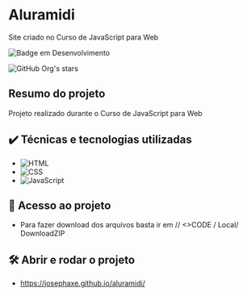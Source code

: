 # Aluramidi
Site criado no Curso de JavaScript para Web

![Badge em Desenvolvimento](http://img.shields.io/static/v1?label=STATUS&message=DESENVOLVIMENTO&color=GREEN&style=for-the-badge)

![GitHub Org's stars](https://img.shields.io/github/stars/JosephAxe?style=social)

## Resumo do projeto
Projeto realizado durante o Curso de JavaScript para Web

## ✔️ Técnicas e tecnologias utilizadas

- ![HTML](https://img.shields.io/badge/HTML5-E34F26?style=for-the-badge&logo=html5&logoColor=white)
- ![CSS](https://img.shields.io/badge/CSS3-1572B6?style=for-the-badge&logo=css3&logoColor=white)
- ![JavaScript](https://img.shields.io/badge/JavaScript-323330?style=for-the-badge&logo=javascript&logoColor=F7DF1)

## 📁 Acesso ao projeto
- Para fazer download dos arquivos basta ir em // <>CODE / Local/ DownloadZIP

## 🛠️ Abrir e rodar o projeto
- https://josephaxe.github.io/aluramidi/
